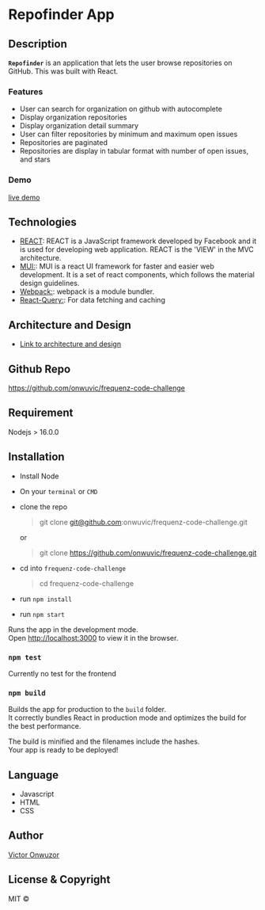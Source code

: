 # Repofinder App

## Description

**`Repofinder`** is an application that lets the user browse
repositories on GitHub. This was built with React.

### Features

- User can search for organization on github with autocomplete
- Display organization repositories
- Display organization detail summary
- User can filter repositories by minimum and maximum open issues
- Repositories are paginated
- Repositories are display in tabular format with number of open issues, and stars

### Demo

[live demo](https://frequenz-code-challenge.vercel.app/)

## Technologies

- [REACT](https://facebook.github.io/react/): REACT is a JavaScript framework developed by Facebook and it is used for developing web application. REACT is the 'VIEW' in the MVC architecture.
- [MUI:](https://mui.com/): MUI is a react UI framework for faster and easier web development. It is a set of react components, which follows the material design guidelines.
- [Webpack:](https://webpack.github.io/docs/what-is-webpack.html): webpack is a module bundler.
- [React-Query:](https://tanstack.com/query/latest): For data fetching and caching

## Architecture and Design
 - [Link to architecture and design](https://excalidraw.com/#json=VZ0WIcElIUqLSFn8vS9rE,l3GiWXRkd-VoON2tfRAzUw)

## Github Repo

https://github.com/onwuvic/frequenz-code-challenge

## Requirement

Nodejs > 16.0.0

## Installation

- Install Node
- On your `terminal` or `CMD`
- clone the repo

  > git clone git@github.com:onwuvic/frequenz-code-challenge.git

  or

  > git clone https://github.com/onwuvic/frequenz-code-challenge.git

- cd into `frequenz-code-challenge`

  > cd frequenz-code-challenge

- run `npm install`
- run `npm start`

Runs the app in the development mode.\
Open [http://localhost:3000](http://localhost:3000) to view it in the browser.

### `npm test`

Currently no test for the frontend

### `npm build`

Builds the app for production to the `build` folder.\
It correctly bundles React in production mode and optimizes the build for the best performance.

The build is minified and the filenames include the hashes.\
Your app is ready to be deployed!

## Language

- Javascript
- HTML
- CSS

## Author

[Victor Onwuzor](https://github.com/onwuvic)

## License & Copyright

MIT ©
